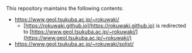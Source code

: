 This repository maintains the following contents: 
- https://www.geol.tsukuba.ac.jp/~rokuwaki/
  - [https://rokuwaki.github.io](https://rokuwaki.github.io) is redirected to [https://www.geol.tsukuba.ac.jp/~rokuwaki/](https://www.geol.tsukuba.ac.jp/~rokuwaki/)
- https://www.geol.tsukuba.ac.jp/~rokuwaki/solist/


